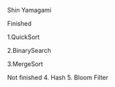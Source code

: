 Shin Yamagami

Finished

1.QuickSort

2.BinarySearch

3.MergeSort

Not finished
4. Hash
5. Bloom Filter
